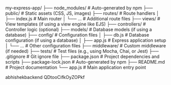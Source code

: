 my-express-app/
├── node_modules/ # Auto-generated by npm
├── public/ # Static assets (CSS, JS, images)
├── routes/ # Route handlers
│ ├── index.js # Main router
│ └── ... # Additional route files
├── views/ # View templates (if using a view engine like EJS)
├── controllers/ # Controller logic (optional)
├── models/ # Database models (if using a database)
├── config/ # Configuration files
│ ├── db.js # Database configuration (if using a database)
│ ├── app.js # Express application setup
│ └── ... # Other configuration files
├── middleware/ # Custom middleware (if needed)
├── tests/ # Test files (e.g., using Mocha, Chai, or Jest)
├── .gitignore # Git ignore file
├── package.json # Project dependencies and scripts
├── package-lock.json # Auto-generated by npm
├── README.md # Project documentation
└── app.js # Main application entry point

abhishekbackend
QDtooCifkOyZOPkf

